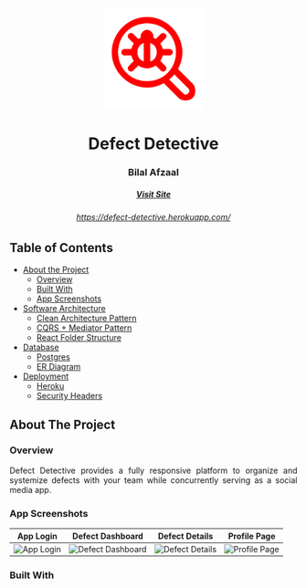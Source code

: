 <p align="center"> 
  <img src="client-app/public/assets/logo_red.png" alt="logo.png" width="180px" height="180px">
</p>

<h1 align="center"> Defect Detective</h1>
<h3 align="center"> Bilal Afzaal </h3>
<h5 align="center"><a href="https://defect-detective.herokuapp.com/">Visit Site</a></h5>
<h6 align="center"><a href="https://defect-detective.herokuapp.com/">https://defect-detective.herokuapp.com/</a></h6>

<!-- TABLE OF CONTENTS -->
## Table of Contents

* [About the Project](#about-the-project)
  * [Overview](#overview)
  * [Built With](#built-with)
  * [App Screenshots](#app-screenshots)
* [Software Architecture](#software-architecture)
  * [Clean Architecture Pattern](#clean-architecture)
  * [CQRS + Mediator Pattern](#patterns)
  * [React Folder Structure](#react-structure)
* [Database](#database)
  * [Postgres](#postgres)
  * [ER Diagram](#er-diagram)
* [Deployment](#deployment)
  * [Heroku](#heroku)
  * [Security Headers](#security-headers)

<!-- ABOUT THE PROJECT -->
## About The Project

### Overview
<p align="justify"> 
   Defect Detective provides a fully responsive platform to organize and systemize defects with your team while concurrently serving as a social media app. 
</p>

### App Screenshots

App  Login         |  Defect Dashboard | Defect Details      |  Profile Page
:-------------------------:|:-------------------------:|:-------------------------:|:-------------------------:
<img src="" title="App Login " width="100%"> |<img src="" title="Defect Dashboard" width="100%">|<img src="" title="Defect Details" width="100%"> |<img src="" title="Profile Page" width="100%">

### Built With
